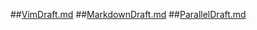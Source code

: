 ##[VimDraft.md](VimDraft.md)
##[MarkdownDraft.md](MarkdownDraft.md)
##[ParallelDraft.md](ParallelDraft.md)

